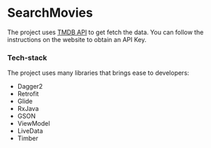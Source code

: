 # SearchMovies

The project uses [TMDB API](https://www.themoviedb.org/documentation/api) to get fetch the data.
You can follow the instructions on the website to obtain an API Key.

### Tech-stack
The project uses many libraries that brings ease to developers:
* Dagger2
* Retrofit
* Glide
* RxJava
* GSON
* ViewModel
* LiveData
* Timber

